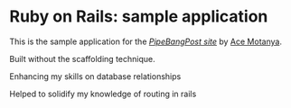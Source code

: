 # Ruby on Rails: sample application

This is the sample application for
the [*PipeBangPost site*](http://pipebangpost.herokuapp.com)
by [Ace Motanya](http://acmotanya.com/).


Built without the scaffolding technique.

Enhancing my skills on database relationships

Helped to solidify my knowledge of routing in rails
